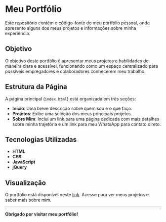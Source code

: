 # Meu Portfólio

Este repositório contém o código-fonte do meu portfólio pessoal, onde apresento alguns dos meus projetos e informações sobre minha experiência.

## Objetivo

O objetivo deste portfólio é apresentar meus projetos e habilidades de maneira clara e acessível, funcionando como um espaço centralizado para possíveis empregadores e colaboradores conhecerem meu trabalho.

## Estrutura da Página

A página principal (`index.html`) está organizada em três seções:

- **Início**: Uma breve descrição sobre quem sou e o que faço.
- **Projetos**: Exibe uma seleção dos meus principais projetos.
- **Sobre Mim**: Inclui um link para uma página dedicada com mais detalhes sobre minha trajetória e um link para meu WhatsApp para contato direto.

## Tecnologias Utilizadas

- **HTML**
- **CSS**
- **JavaScript**
- **jQuery**

## Visualização

O portfólio está disponível neste [link](https://felipe-cesar-rodrigues.com.br/). Acesse para ver meus projetos e saber mais sobre mim.

---

**Obrigado por visitar meu portfólio!**